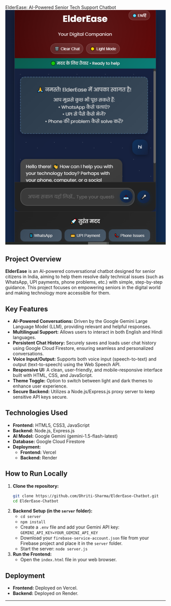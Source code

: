 ElderEase: AI-Powered Senior Tech Support Chatbot
![ElderEase Chatbot Screenshot - An example screenshot of the ElderEase Chatbot](https://raw.githubusercontent.com/Dhriti-Sharma/ElderEase-Chatbot/main/Screenshot(6296).png)

## Project Overview

**ElderEase** is an AI-powered conversational chatbot designed for senior citizens in India, aiming to help them resolve daily technical issues (such as WhatsApp, UPI payments, phone problems, etc.) with simple, step-by-step guidance. This project focuses on empowering seniors in the digital world and making technology more accessible for them.

## Key Features

* **AI-Powered Conversations:** Driven by the Google Gemini Large Language Model (LLM), providing relevant and helpful responses.
* **Multilingual Support:** Allows users to interact in both English and Hindi languages.
* **Persistent Chat History:** Securely saves and loads user chat history using Google Cloud Firestore, ensuring seamless and personalized conversations.
* **Voice Input/Output:** Supports both voice input (speech-to-text) and output (text-to-speech) using the Web Speech API.
* **Responsive UI:** A clean, user-friendly, and mobile-responsive interface built with HTML, CSS, and JavaScript.
* **Theme Toggle:** Option to switch between light and dark themes to enhance user experience.
* **Secure Backend:** Utilizes a Node.js/Express.js proxy server to keep sensitive API keys secure.

## Technologies Used

* **Frontend:** HTML5, CSS3, JavaScript
* **Backend:** Node.js, Express.js
* **AI Model:** Google Gemini (gemini-1.5-flash-latest)
* **Database:** Google Cloud Firestore
* **Deployment:**
    * **Frontend:** Vercel
    * **Backend:** Render

## How to Run Locally

1.  **Clone the repository:**
    ```bash
    git clone https://github.com/Dhriti-Sharma/ElderEase-Chatbot.git
    cd ElderEase-Chatbot
    ```
2.  **Backend Setup (in the `server` folder):**
    * `cd server`
    * `npm install`
    * Create a `.env` file and add your Gemini API key: `GEMINI_API_KEY=YOUR_GEMINI_API_KEY`
    * Download your `firebase-service-account.json` file from your Firebase project and place it in the `server` folder.
    * Start the server: `node server.js`
3.  **Run the Frontend:**
    * Open the `index.html` file in your web browser.

## Deployment

* **Frontend:** Deployed on Vercel.
* **Backend:** Deployed on Render.

---
